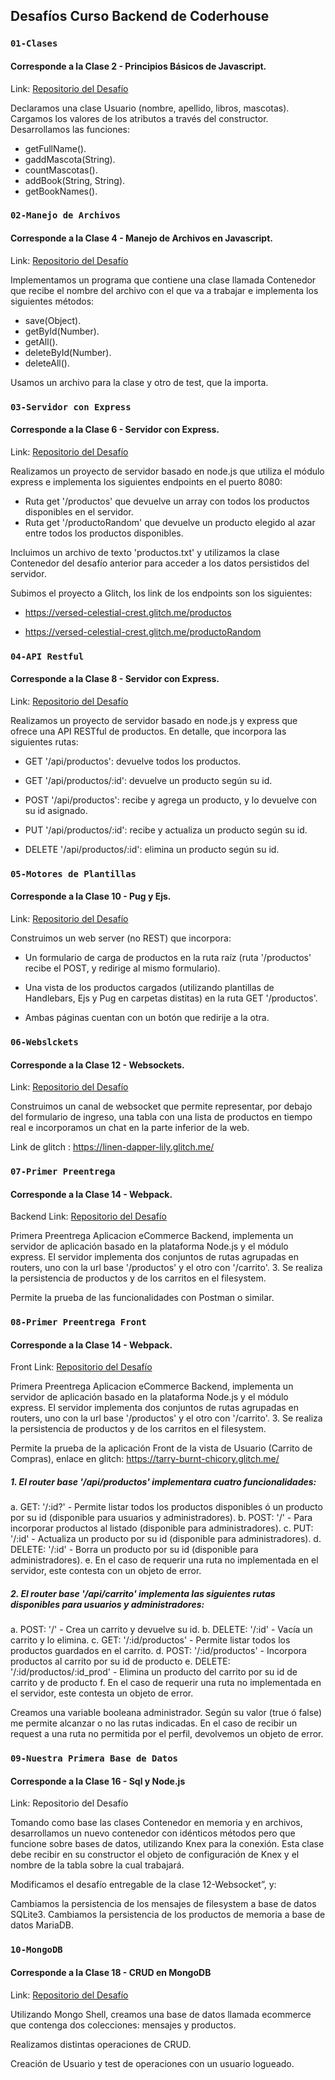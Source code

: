## Desafíos Curso Backend de Coderhouse

### `01-Clases `
#### Corresponde a la Clase 2 - Principios Básicos de Javascript.

Link: [Repositorio del Desafío](https://github.com/almamani/backendDesafios/tree/01-Clases/desafio_clase2)

Declaramos una clase Usuario (nombre, apellido, libros, mascotas). Cargamos los valores de los atributos a través del constructor. Desarrollamos las funciones:

- getFullName().
- gaddMascota(String).
- countMascotas().
- addBook(String, String).
- getBookNames().

### `02-Manejo de Archivos `
#### Corresponde a la Clase 4 - Manejo de Archivos en Javascript.
Link: [Repositorio del Desafío](https://github.com/almamani/backendDesafios/tree/02-ManejoDeArchivos/desafio_clase4)


Implementamos un programa que contiene una clase llamada Contenedor que recibe el nombre del archivo con el que va a trabajar e implementa los siguientes métodos:

- save(Object).
- getById(Number).
- getAll().
- deleteById(Number).
- deleteAll().

Usamos un archivo para la clase y otro de test, que la importa.

### `03-Servidor con Express `

#### Corresponde a la Clase 6 - Servidor con Express.

Link: [Repositorio del Desafío](https://github.com/almamani/backendDesafios/tree/03-ServidorConExpress)

Realizamos un proyecto de servidor basado en node.js que utiliza el módulo express e implementa los siguientes endpoints en el puerto 8080:

- Ruta get '/productos' que devuelve un array con todos los productos disponibles en el servidor.
- Ruta get '/productoRandom' que devuelve un producto elegido al azar entre todos los productos disponibles.

Incluimos un archivo de texto 'productos.txt' y utilizamos la clase Contenedor del desafío anterior para acceder a los datos persistidos del servidor.

Subimos el proyecto a Glitch, los link de los endpoints son los siguientes:

- https://versed-celestial-crest.glitch.me/productos

- https://versed-celestial-crest.glitch.me/productoRandom

### `04-API Restful `

#### Corresponde a la Clase 8 - Servidor con Express.

Link: [Repositorio del Desafío](https://github.com/almamani/backendDesafios/tree/04-APIRestful)

Realizamos un proyecto de servidor basado en node.js y express que ofrece una API RESTful de productos. En detalle, que incorpora las siguientes rutas:

- GET '/api/productos': devuelve todos los productos.

- GET '/api/productos/:id': devuelve un producto según su id.

- POST '/api/productos': recibe y agrega un producto, y lo devuelve con su id asignado.

- PUT '/api/productos/:id': recibe y actualiza un producto según su id.

- DELETE '/api/productos/:id': elimina un producto según su id.


### `05-Motores de Plantillas`

#### Corresponde a la Clase 10 - Pug y Ejs.

Link: [Repositorio del Desafío](https://github.com/almamani/backendDesafios/tree/05-MotoresDePlantillas)

Construimos un web server (no REST) que incorpora:

- Un formulario de carga de productos en la ruta raíz (ruta '/productos' recibe el POST, y redirige al mismo formulario).

- Una vista de los productos cargados (utilizando plantillas de Handlebars, Ejs y Pug en carpetas distitas) en la ruta GET '/productos'.

- Ambas páginas cuentan con un botón que redirije
a la otra.

### `06-Webslckets`

#### Corresponde a la Clase 12 - Websockets.

Link: [Repositorio del Desafío](https://github.com/almamani/backendDesafios/tree/06-Websockets)

Construimos un canal de websocket que permite representar, por debajo del formulario de ingreso, una tabla con una lista de productos en tiempo real e incorporamos un chat en la parte inferior de la web.

Link de glitch : https://linen-dapper-lily.glitch.me/

### `07-Primer Preentrega`

#### Corresponde a la Clase 14 - Webpack.

Backend Link: [Repositorio del Desafío](https://github.com/almamani/backendDesafios/tree/07-PrimerPreentrega)

Primera Preentrega Aplicacion eCommerce Backend, implementa un servidor de aplicación basado en la plataforma Node.js y el módulo express. El servidor implementa dos conjuntos de rutas agrupadas en routers, uno con la url base '/productos' y el otro con '/carrito'. 3. Se realiza la persistencia de productos y de los carritos en el filesystem.

Permite la prueba de las funcionalidades con Postman o similar.

### `08-Primer Preentrega Front`

#### Corresponde a la Clase 14 - Webpack.

Front Link: [Repositorio del Desafío](https://github.com/almamani/backendDesafios/tree/08-PrimerPreentregaFront)

Primera Preentrega Aplicacion eCommerce Backend, implementa un servidor de aplicación basado en la plataforma Node.js y el módulo express. El servidor implementa dos conjuntos de rutas agrupadas en routers, uno con la url base '/productos' y el otro con '/carrito'. 3. Se realiza la persistencia de productos y de los carritos en el filesystem.

Permite la prueba de la aplicación Front de la vista de Usuario (Carrito de Compras), enlace en glitch:
https://tarry-burnt-chicory.glitch.me/

##### 1. El router base '/api/productos' implementara cuatro funcionalidades:

a. GET: '/:id?' - Permite listar todos los productos disponibles ó un producto por su id (disponible para usuarios y administradores).
b. POST: '/' - Para incorporar productos al listado (disponible para administradores).
c. PUT: '/:id' - Actualiza un producto por su id (disponible para administradores).
d. DELETE: '/:id' - Borra un producto por su id (disponible para administradores).
e. En el caso de requerir una ruta no implementada en el servidor, este contesta con un objeto de error.

##### 2. El router base '/api/carrito' implementa las siguientes rutas disponibles para usuarios y administradores:

a. POST: '/' - Crea un carrito y devuelve su id.
b. DELETE: '/:id' - Vacía un carrito y lo elimina.
c. GET: '/:id/productos' - Permite listar todos los productos guardados en el carrito.
d. POST: '/:id/productos' - Incorpora productos al carrito por su id de producto
e. DELETE: '/:id/productos/:id_prod' - Elimina un producto del carrito por su id de carrito y de producto
f. En el caso de requerir una ruta no implementada en el servidor, este contesta un objeto de error.

Creamos una variable booleana administrador. Según su valor (true ó false) me permite alcanzar o no las rutas indicadas. En el caso de recibir un request a una ruta no permitida por el perfil, devolvemos un objeto de error.

### `09-Nuestra Primera Base de Datos`

#### Corresponde a la Clase 16 - Sql y Node.js

Link: Repositorio del Desafío

Tomando como base las clases Contenedor en memoria y en archivos, desarrollamos un nuevo contenedor con idénticos métodos pero que funcione sobre bases de datos, utilizando Knex para la conexión. Esta clase debe recibir en su constructor el objeto de configuración de Knex y el nombre de la tabla sobre la cual trabajará.

Modificamos el desafío entregable de la clase 12-Websocket”, y:

Cambiamos la persistencia de los mensajes de filesystem a base de datos SQLite3.
Cambiamos la persistencia de los productos de memoria a base de datos MariaDB.

### `10-MongoDB`

#### Corresponde a la Clase 18 - CRUD en MongoDB

Link: [Repositorio del Desafío](https://github.com/almamani/backendDesafios/tree/10-MongoDB)

Utilizando Mongo Shell, creamos una base de datos llamada ecommerce que contenga dos colecciones: mensajes y productos.

Realizamos distintas operaciones de CRUD.

Creación de Usuario y test de operaciones con un usuario logueado.
